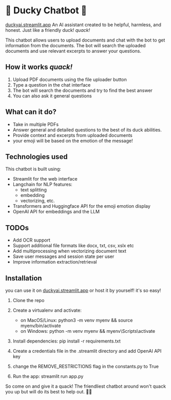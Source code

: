 

# 🦆 Ducky Chatbot 🐤
[duckyai.streamlit.app](https://duckyai.streamlit.app/?access_key=bbe22d09-e2dc-40ce-8617-82421a285b05)
An AI assistant created to be helpful, harmless, and honest. Just like a friendly duck! *quack!*

This chatbot allows users to upload documents and chat with the bot to get information from the documents. The bot will search the uploaded documents and use relevant excerpts to answer your questions.

## How it works *quack!*

1. Upload PDF documents using the file uploader button
2. Type a question in the chat interface
3. The bot will search the documents and try to find the best answer
4. You can also ask it general questions

## What can it do?
- Take in multiple PDFs
- Answer general and detailed questions to the best of its duck abilities.
- Provide context and excerpts from uploaded documents
- your emoji will be based on the emotion of the message!

## Technologies used
This chatbot is built using:

- Streamlit for the web interface
- Langchain for NLP features:
    - text splitting
    - embedding
    - vectorizing, etc.
- Transformers and Huggingface API for the emoji emotion display
- OpenAI API for embeddings and the LLM

## TODOs
- Add OCR support
- Support additional file formats like docx, txt, csv, xslx etc
- Add multiprocessing when vectorizing document text
- Save user messages and session state per user
- Improve information extraction/retrieval

## Installation
you can use it on [duckyai.streamlit.app](https://duckyai.streamlit.app/?access_key=bbe22d09-e2dc-40ce-8617-82421a285b05) or host it by yourself! it's so easy!

1. Clone the repo
2. Create a virtualenv and activate:
    - on MacOS/Linux:
        python3 -m venv myenv && source myenv/bin/activate
    - on Windows:
        python -m venv myenv && myenv\Scripts\activate
 
4. Install dependencies: pip install -r requirements.txt
5. Create a credentials file in the .streamlit directory and add OpenAI API key
6. change the REMOVE_RESTRICTIONS flag in the constants.py to True
7. Run the app: streamlit run app.py

So come on and give it a quack! The friendliest chatbot around won't quack you up but will do its best to help out. 🦆🐤
